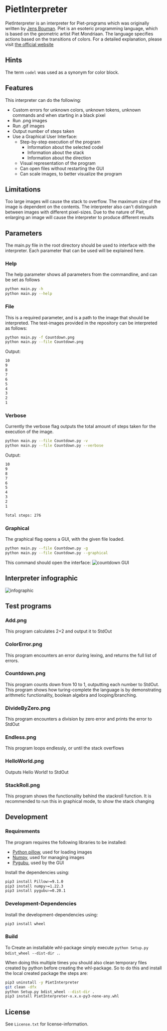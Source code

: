 # PietInterpreter

PietInterpreter is an interpreter for Piet-programs which was originally written by [Jens Bouman](https://github.com/JensBouman/Piet_interpreter).
Piet is an esoteric programming language, which is based on the geometric artist Piet Mondriaan. The language specifies actions based on the transitions of colors. For a detailed explanation, please visit [the official website](https://www.dangermouse.net/esoteric/piet.html)

## Hints

The term `codel` was used as a synonym for color block.

## Features

This interpreter can do the following:

- Custom errors for unknown colors, unknown tokens, unknown commands and when starting in a black pixel
- Run .png images
- Run .gif images
- Output number of steps taken
- Use a Graphical User Interface:
  - Step-by-step execution of the program
    - Information about the selected codel
    - Information about the stack
    - Information about the direction
  - Visual representation of the program
  - Can open files without restarting the GUI
  - Can scale images, to better visualize the program

## Limitations

Too large images will cause the stack to overflow. The maximum size of the image is dependent on the contents.
The interpreter also can't distinguish between images with different pixel-sizes. Due to the nature of Piet, enlarging an image will cause the interpreter to produce different results

## Parameters

The main.py file in the root directory should be used to interface with the interpreter. Each parameter that can be used will be explained here.

### Help

The help parameter shows all parameters from the commandline, and can be set as follows

```sh
python main.py -h
python main.py --help
```

### File

This is a required parameter, and is a path to the image that should be interpreted. The test-images provided in the repository can be interpreted as follows:

```sh
python main.py -f Countdown.png
python main.py --file Countdown.png
```

Output:

```sh
10
9
8
7
6
5
4
3
2
1

```

### Verbose

Currently the verbose flag outputs the total amount of steps taken for the execution of the image.

```sh
python main.py --file Countdown.py -v
python main.py --file Countdown.py --verbose
```

Output:

```sh
10
9
8
7
6
5
4
3
2
1

Total steps: 276
```

### Graphical

The graphical flag opens a GUI, with the given file loaded.

```sh
python main.py --file Countdown.py -g
python main.py --file Countdown.py --graphical
```

This command should open the interface:
![countdown GUI](./Reference/GUI/countdown_GUI.PNG)

## Interpreter infographic

![infographic](/Reference/poster.png)

## Test programs

### Add.png

This program calculates 2+2 and output it to StdOut

### ColorError.png

This program encounters an error during lexing, and returns the full list of errors.

### Countdown.png

This program counts down from 10 to 1, outputting each number to StdOut. This program shows how turing-complete the language is by demonstrating arithmetic functionality, boolean algebra and looping/branching.

### DivideByZero.png

This program encounters a division by zero error and prints the error to StdOut

### Endless.png

This program loops endlessly, or until the stack overflows

### HelloWorld.png

Outputs Hello World! to StdOut

### StackRoll.png

This program shows the functionality behind the stackroll function. It is recommended to run this in graphical mode, to show the stack changing

## Development

### Requirements

The program requires the following libraries to be installed:

- [Python pillow](https://pillow.readthedocs.io/en/stable/), used for loading images
- [Numpy](https://numpy.org/), used for managing images
- [Pygubu](https://pypi.org/project/pygubu/), used by the GUI

Install the dependencies using:

```sh
pip3 install Pillow>=9.1.0
pip3 install numpy>=1.22.3
pip3 install pygubu>=0.20.1
```

### Development-Dependencies

Install the development-dependencies using:

```sh
pip3 install wheel
```

### Build

To Create an installable whl-package simply execute `python Setup.py bdist_wheel --dist-dir .`.

When doing this multiple times you should also clean temporary files created by python before creating the whl-package.
So to do this and install the local created package the steps are:

```sh
pip3 uninstall -y PietInterpreter
git clean -dfx
python Setup.py bdist_wheel --dist-dir .
pip3 install PietInterpreter-x.x.x-py3-none-any.whl
```

## License

See `License.txt` for license-information.
